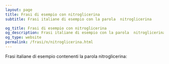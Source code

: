 ```yaml
---
layout: page
title: Frasi di esempio con nitroglicerina 
subtitle: Frasi italiane di esempio con la parola  nitroglicerina

og_title: Frasi di esempio con nitroglicerina 
og_description: Frasi italiane di esempio con la parola  nitroglicerina
og_type: website
permalink: /frasi/n/nitroglicerina.html
---
```


Frasi italiane di esempio contenenti la parola nitroglicerina:


